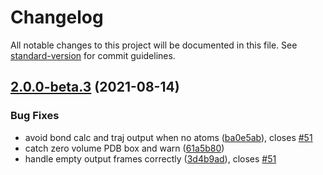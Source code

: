 # Changelog

All notable changes to this project will be documented in this file. See [standard-version](https://github.com/conventional-changelog/standard-version) for commit guidelines.

## [2.0.0-beta.3](https://github.com/jag1g13/pycgtool/compare/v2.0.0-beta.2...v2.0.0-beta.3) (2021-08-14)


### Bug Fixes

* avoid bond calc and traj output when no atoms ([ba0e5ab](https://github.com/jag1g13/pycgtool/commit/ba0e5ab1339f1f2821a0edb08a5b7f661c9ac29f)), closes [#51](https://github.com/jag1g13/pycgtool/issues/51)
* catch zero volume PDB box and warn ([61a5b80](https://github.com/jag1g13/pycgtool/commit/61a5b809e0cd4dffaf3e2e2bbe2ab74fcc0488aa))
* handle empty output frames correctly ([3d4b9ad](https://github.com/jag1g13/pycgtool/commit/3d4b9adccce32c95d4114c994133d3db6efd1556)), closes [#51](https://github.com/jag1g13/pycgtool/issues/51)
